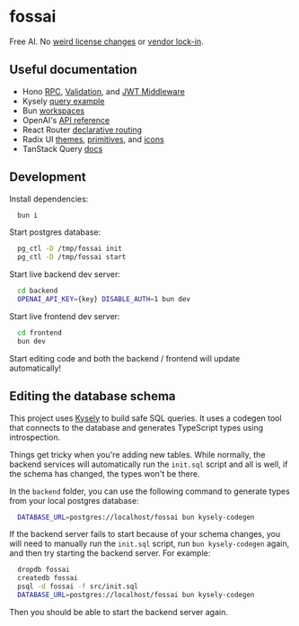 # fossai

Free AI. No [weird license changes](https://web.archive.org/web/20250517194947/https://docs.openwebui.com/license/#open-webui-license-explained) or [vendor lock-in](https://web.archive.org/web/20250517195343/https://www.librechat.ai/docs/features/code_interpreter#why-a-paid-api).

## Useful documentation

- Hono [RPC](https://hono.dev/docs/guides/rpc), [Validation](https://hono.dev/docs/guides/validation), and [JWT Middleware](https://hono.dev/docs/middleware/builtin/jwt)
- Kysely [query example](https://kysely.dev/docs/getting-started#summary)
- Bun [workspaces](https://bun.sh/docs/install/workspaces)
- OpenAI's [API reference](https://platform.openai.com/docs/api-reference/introduction)
- React Router [declarative routing](https://reactrouter.com/start/declarative/routing)
- Radix UI [themes](https://www.radix-ui.com/themes/docs/overview/getting-started), [primitives](https://www.radix-ui.com/primitives/docs/overview/introduction), and [icons](https://www.radix-ui.com/icons)
- TanStack Query [docs](https://tanstack.com/query/latest/docs/framework/react/overview)

## Development

Install dependencies:

```sh
  bun i
```

Start postgres database:

```sh
  pg_ctl -D /tmp/fossai init
  pg_ctl -D /tmp/fossai start
```

Start live backend dev server:

```sh
  cd backend
  OPENAI_API_KEY={key} DISABLE_AUTH=1 bun dev
```

Start live frontend dev server:

```sh
  cd frontend
  bun dev
```

Start editing code and both the backend / frontend will update automatically!

## Editing the database schema

This project uses [Kysely](https://kysely.dev/) to build safe SQL queries. It
uses a codegen tool that connects to the database and generates TypeScript
types using introspection.

Things get tricky when you're adding new tables. While normally, the backend
services will automatically run the `init.sql` script and all is well, if the
schema has changed, the types won't be there.

In the `backend` folder, you can use the following command to generate types
from your local postgres database:

```sh
  DATABASE_URL=postgres://localhost/fossai bun kysely-codegen
```

If the backend server fails to start because of your schema changes, you will
need to manually run the `init.sql` script, run `bun kysely-codegen` again, and
then try starting the backend server. For example:

```sh
  dropdb fossai
  createdb fossai
  psql -d fossai -f src/init.sql
  DATABASE_URL=postgres://localhost/fossai bun kysely-codegen
```

Then you should be able to start the backend server again.
